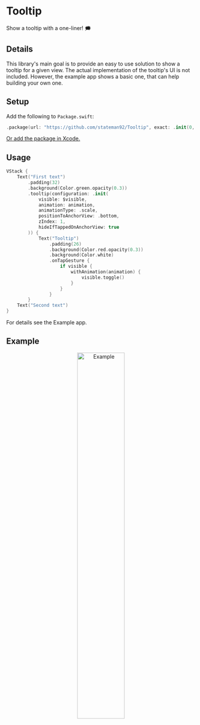 # Tooltip
Show a tooltip with a one-liner! 🗯️

## Details

This library's main goal is to provide an easy to use solution to show a tooltip for a given view. The actual implementation of the tooltip's UI is not included. However, the example app shows a basic one, that can help building your own one.

## Setup

Add the following to `Package.swift`:

```swift
.package(url: "https://github.com/stateman92/Tooltip", exact: .init(0, 0, 2))
```

[Or add the package in Xcode.](https://developer.apple.com/documentation/xcode/adding-package-dependencies-to-your-app)

## Usage

```swift
VStack {
    Text("First text")
        .padding(32)
        .background(Color.green.opacity(0.3))
        .tooltip(configuration: .init(
            visible: $visible,
            animation: animation,
            animationType: .scale,
            positionToAnchorView: .bottom,
            zIndex: 1,
            hideIfTappedOnAnchorView: true
        )) {
            Text("Tooltip")
                .padding(26)
                .background(Color.red.opacity(0.3))
                .background(Color.white)
                .onTapGesture {
                    if visible {
                        withAnimation(animation) {
                            visible.toggle()
                        }
                    }
                }
        }
    Text("Second text")
}
```

For details see the Example app.

## Example

<p style="text-align:center;"><img src="https://github.com/stateman92/Tooltip/blob/main/Resources/screenrecording.gif?raw=true" width="50%" alt="Example"></p>
